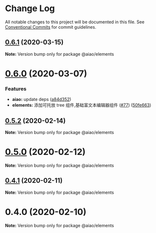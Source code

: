 # Change Log

All notable changes to this project will be documented in this file. See [Conventional Commits](https://conventionalcommits.org) for commit guidelines.

## [0.6.1](https://github.com/aiao-io/aiao/compare/@aiao/elements@0.6.0...@aiao/elements@0.6.1) (2020-03-15)

**Note:** Version bump only for package @aiao/elements

# [0.6.0](https://github.com/aiao-io/aiao/compare/@aiao/elements@0.5.2...@aiao/elements@0.6.0) (2020-03-07)

### Features

- **aiao:** update deps ([a84d352](https://github.com/aiao-io/aiao/commit/a84d352c28178fcdf283f71c6103956bf9692ff4))
- **elements:** 添加可托放 tree 组件,基础富文本编辑器组件 ([#77](https://github.com/aiao-io/aiao/issues/77)) ([50fe663](https://github.com/aiao-io/aiao/commit/50fe6636b8ed45107ab7e158efd247e9ca6028cc))

## [0.5.2](https://github.com/aiao-io/aiao/compare/@aiao/elements@0.5.0...@aiao/elements@0.5.2) (2020-02-14)

**Note:** Version bump only for package @aiao/elements

# [0.5.0](https://github.com/aiao-io/aiao/compare/@aiao/elements@0.4.1...@aiao/elements@0.5.0) (2020-02-12)

**Note:** Version bump only for package @aiao/elements

## [0.4.1](https://github.com/aiao-io/aiao/compare/@aiao/elements@0.4.0...@aiao/elements@0.4.1) (2020-02-11)

**Note:** Version bump only for package @aiao/elements

# 0.4.0 (2020-02-10)

**Note:** Version bump only for package @aiao/elements

